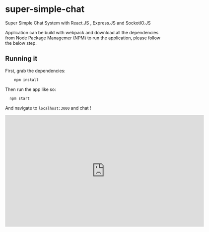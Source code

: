 # super-simple-chat
Super Simple Chat System with React.JS , Express.JS and SockotIO.JS

Application can be build with webpack and download all the dependencies from Node Package Managemer (NPM) to run the application, please follow the below step.

## Running it

First, grab the dependencies:
```bash
    npm install
```
Then run the app like so:

```bash
  npm start
```
And navigate to `localhost:3000` and chat !




<iframe width="640" height="360" src="https://www.youtube-nocookie.com/embed/8VkhbBQGU8k" frameborder="0" allowfullscreen></iframe>
